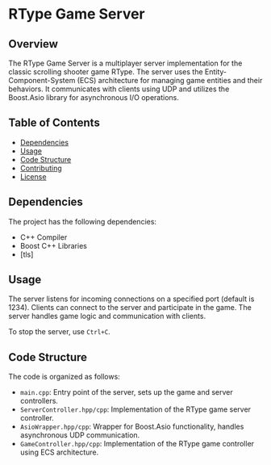 # RType Game Server

## Overview

The RType Game Server is a multiplayer server implementation for the classic scrolling shooter game RType. The server uses the Entity-Component-System (ECS) architecture for managing game entities and their behaviors. It communicates with clients using UDP and utilizes the Boost.Asio library for asynchronous I/O operations.

## Table of Contents

- [Dependencies](#dependencies)
- [Usage](#usage)
- [Code Structure](#code-structure)
- [Contributing](#contributing)
- [License](#license)

## Dependencies

The project has the following dependencies:

- C++ Compiler
- Boost C++ Libraries
- [tls]

## Usage

The server listens for incoming connections on a specified port (default is 1234). Clients can connect to the server and participate in the game. The server handles game logic and communication with clients.

To stop the server, use `Ctrl+C`.

## Code Structure

The code is organized as follows:

- `main.cpp`: Entry point of the server, sets up the game and server controllers.
- `ServerController.hpp/cpp`: Implementation of the RType game server controller.
- `AsioWrapper.hpp/cpp`: Wrapper for Boost.Asio functionality, handles asynchronous UDP communication.
- `GameController.hpp/cpp`: Implementation of the RType game controller using ECS architecture.
